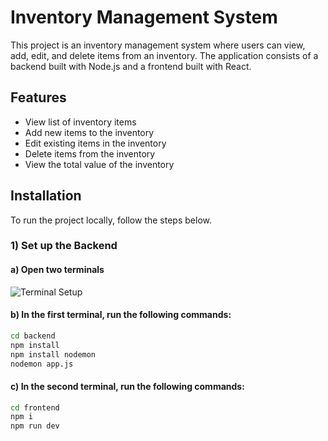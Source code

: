 # Inventory Management System

This project is an inventory management system where users can view, add, edit, and delete items from an inventory. The application consists of a backend built with Node.js and a frontend built with React.

## Features

- View list of inventory items
- Add new items to the inventory
- Edit existing items in the inventory
- Delete items from the inventory
- View the total value of the inventory

## Installation

To run the project locally, follow the steps below.

### 1) Set up the Backend

#### a) Open two terminals

   ![Terminal Setup](https://github.com/user-attachments/assets/07a1ea7d-2d79-44c5-b22b-f0fd6d8574d4)  

#### b) In the first terminal, run the following commands:
   ```bash
   cd backend
   npm install
   npm install nodemon
   nodemon app.js
```
#### c) In the second terminal, run the following commands:
 ```bash
cd frontend
npm i
npm run dev
```
